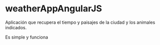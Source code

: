 # weatherAppAngularJS
Aplicación que recupera el tiempo y paisajes de la ciudad y los animales indicados.

Es simple y funciona
